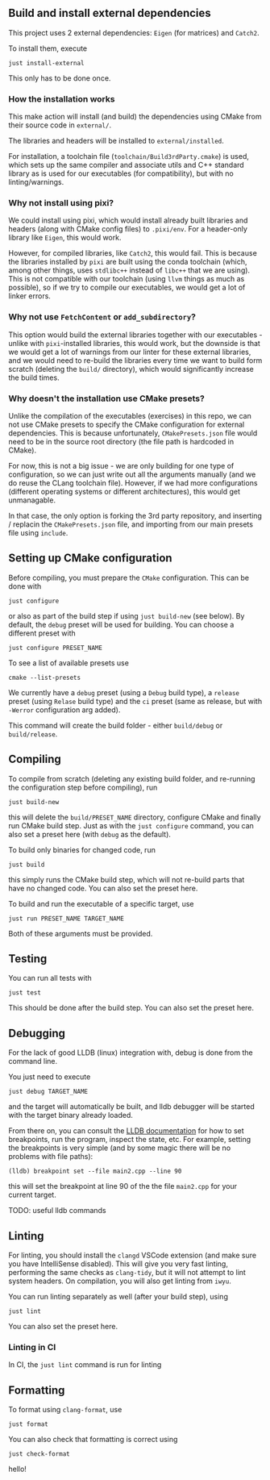 

## Build and install external dependencies

This project uses 2 external dependencies: `Eigen` (for matrices) and `Catch2`.

To install them, execute

```
just install-external
```

This only has to be done once.

### How the installation works

This make action will install (and build) the dependencies using CMake from their source code in `external/`.

The libraries and headers will be installed to `external/installed`.

For installation, a toolchain file (`toolchain/Build3rdParty.cmake`) is used, which sets up the same compiler and associate utils and C++ standard library as is used for our executables (for compatibility), but with no linting/warnings.

### Why not install using pixi?

We could install using pixi, which would install already built libraries and headers (along with CMake config files) to `.pixi/env`. For a header-only library like `Eigen`, this would work.

However, for compiled libraries, like `Catch2`, this would fail. This is because the libraries installed by `pixi` are built using the conda toolchain (which, among other things, uses `stdlibc++` instead of `libc++` that we are using). This is not compatible with our toolchain (using `llvm` things as much as possible), so if we try to compile our executables, we would get a lot of linker errors.

### Why not use `FetchContent` or `add_subdirectory`?

This option would build the external libraries together with our executables - unlike with `pixi`-installed libraries, this would work, but the downside is that we would get a lot of warnings from our linter for these external libraries, and we would need to re-build the libraries every time we want to build form scratch (deleting the `build/` directory), which would significantly increase the build times.

### Why doesn't the installation use CMake presets?

Unlike the compilation of the executables (exercises) in this repo, we can not use CMake presets to specify the CMake configuration for external dependencies. This is because unfortunately, `CMakePresets.json` file would need to be in the source root directory (the file path is hardcoded in CMake).

For now, this is not a big issue - we are only building for one type of configuration, so we can just write out all the arguments manually (and we do reuse the CLang toolchain file). However, if we had more configurations (different operating systems or different architectures), this would get unmanagable.

In that case, the only option is forking the 3rd party repository, and inserting / replacin the `CMakePresets.json` file, and importing from our main presets file using `include`.

## Setting up CMake configuration

Before compiling, you must prepare the `CMake` configuration. This can be done with

```
just configure
```

or also as part of the build step if using `just build-new` (see below). By default, the `debug` preset will be used for building. You can choose a different preset with

```
just configure PRESET_NAME
```

To see a list of available presets use

```
cmake --list-presets
```

We currently have a `debug` preset (using a `Debug` build type), a `release` preset (using `Relase` build type) and the `ci` preset (same as release, but with `-Werror` configuration arg added).

This command will create the build folder - either `build/debug` or `build/release`.

## Compiling

To compile from scratch (deleting any existing build folder, and re-running the configuration step before compiling), run

```
just build-new
```

this will delete the `build/PRESET_NAME` directory, configure CMake and finally run CMake build step. Just as with the `just configure` command, you can also set a preset here (with `debug` as the default).

To build only binaries for changed code, run

```
just build
```

this simply runs the CMake build step, which will not re-build parts that have no changed code. You can also set the preset here.

To build and run the executable of a specific target, use

```
just run PRESET_NAME TARGET_NAME
```

Both of these arguments must be provided.

## Testing

You can run all tests with

```
just test
```

This should be done after the build step. You can also set the preset here.

## Debugging

For the lack of good LLDB (linux) integration with, debug is done from the command line.

You just need to execute

```
just debug TARGET_NAME
```

and the target will automatically be built, and lldb debugger will be started with the target binary already loaded.

From there on, you can consult the [LLDB documentation](https://lldb.llvm.org/use/tutorial.html) for how to set breakpoints, run the program, inspect the state, etc. For example, setting the breakpoints is very simple (and by some magic there will be no problems with file paths):

```lldb
(lldb) breakpoint set --file main2.cpp --line 90
```

this will set the breakpoint at line 90 of the the file `main2.cpp` for your current target.

TODO: useful lldb commands

## Linting

For linting, you should install the `clangd` VSCode extension (and make sure you have IntelliSense disabled). This
will give you very fast linting, performing the same checks as `clang-tidy`, but it will not attempt to lint
system headers. On compilation, you will also get linting from `iwyu`.

You can run linting separately as well (after your build step), using

```
just lint
```

You can also set the preset here.

### Linting in CI

In CI, the `just lint` command is run for linting

## Formatting

To format using `clang-format`, use

```
just format
```

You can also check that formatting is correct using

```
just check-format
```

hello!
